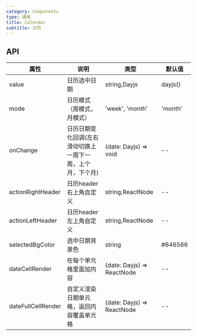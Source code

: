 ```yaml
---
category: Components
type: 通用
title: Calendar
subtitle: 日历
---
```

## API

| 属性 | 说明 | 类型 | 默认值 |
| --- | --- | --- | --- |
| value | 日历选中日期 | string,Dayjs | dayjs() |
| mode| 日历模式（周模式， 月模式）|'week', 'month'|'month'|
|onChange|日历日期变化回调(左右滑动切换上一周下一周，上个月，下个月)|(date: Dayjs) => void|--|
|actionRightHeader|日历header右上角自定义|string,ReactNode|--|
|actionLeftHeader|日历header左上角自定义|string,ReactNode|--|
|selectedBgColor|选中日期背景色|string|#646566|
|dateCellRender|在每个单元格里面加内容|(date: Dayjs) => ReactNode|--|
|dateFullCellRender|自定义渲染日期单元格，返回内容覆盖单元格|(date: Dayjs) => ReactNode|--|